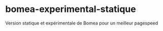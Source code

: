 # bomea-experimental-statique
Version statique et expérimentale de Bomea pour un meilleur pagespeed
